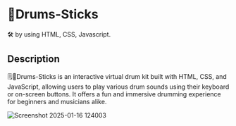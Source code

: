 # 📂Drums-Sticks
🛠️ by using HTML, CSS, Javascript.
## Description
🗒️📂Drums-Sticks is an interactive virtual drum kit built with HTML, CSS, and JavaScript, allowing users to play various drum sounds using their keyboard or on-screen buttons.
It offers a fun and immersive drumming experience for beginners and musicians alike.

![Screenshot 2025-01-16 124003](https://github.com/user-attachments/assets/bfc61751-b950-4d9d-af9b-14e65a0439f4)

